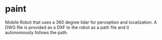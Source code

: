 # paint
Mobile Robot that uses a 360 degree lidar for perception and localization. A DWG file is provided as a DXF to the robot as a path file and it autonomously follows the path.
